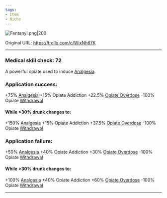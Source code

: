 ```yaml
---
tags:
- Item
- Niche
---
```


![Fentanyl.png\|200](/Items/Fentanyl%20-%20Attachments/6718845db30472d958dd7d36.png)

Original URL: https://trello.com/c/WixNh67K

---

### Medical skill check: 72

A powerful opiate used to induce [Analgesia](../Torso/Analgesia.md).

### Application success:

\+75% [Analgesia](../Torso/Analgesia.md)
\+15% Opiate Addiction
\+22.5% [Opiate Overdose](../Head_Brain/Opiate%20Overdose.md)
\-100% Opiate [Withdrawal](../Head_Brain/Withdrawal.md)

#### While >30% drunk changes to:

\+150% [Analgesia](../Torso/Analgesia.md)
\+15% Opiate Addiction
\+37.5% [Opiate Overdose](../Head_Brain/Opiate%20Overdose.md)
\-100% Opiate [Withdrawal](../Head_Brain/Withdrawal.md)

### Application failure:

\+50% [Analgesia](../Torso/Analgesia.md)
\+40% Opiate Addiction
\+30% [Opiate Overdose](../Head_Brain/Opiate%20Overdose.md)
\-100% Opiate [Withdrawal](../Head_Brain/Withdrawal.md)

#### While >30% drunk changes to:

\+100% [Analgesia](../Torso/Analgesia.md)
\+40% Opiate Addiction
\+60% [Opiate Overdose](../Head_Brain/Opiate%20Overdose.md)
\-100% Opiate [Withdrawal](../Head_Brain/Withdrawal.md)

---

